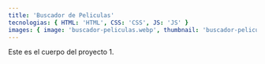 ```yaml
---
title: 'Buscador de Peliculas'
tecnologias: { HTML: 'HTML', CSS: 'CSS', JS: 'JS' }
images: { image: 'buscador-peliculas.webp', thumbnail: 'buscador-peliculas-hover.webp', imageTitle: 'buscador-peliculas-title.webp' }
---
```


Este es el cuerpo del proyecto 1.

